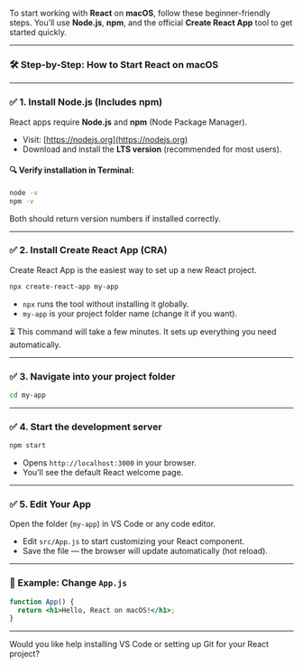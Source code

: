 To start working with **React** on **macOS**, follow these beginner-friendly steps. You’ll use **Node.js**, **npm**, and the official **Create React App** tool to get started quickly.

---

### 🛠️ Step-by-Step: How to Start React on macOS

---

### ✅ 1. **Install Node.js (Includes npm)**

React apps require **Node.js** and **npm** (Node Package Manager).

* Visit: [https://nodejs.org](https://nodejs.org)
* Download and install the **LTS version** (recommended for most users).

#### 🔍 Verify installation in Terminal:

```bash
node -v
npm -v
```

Both should return version numbers if installed correctly.

---

### ✅ 2. **Install Create React App (CRA)**

Create React App is the easiest way to set up a new React project.

```bash
npx create-react-app my-app
```

* `npx` runs the tool without installing it globally.
* `my-app` is your project folder name (change it if you want).

⏳ This command will take a few minutes. It sets up everything you need automatically.

---

### ✅ 3. **Navigate into your project folder**

```bash
cd my-app
```

---

### ✅ 4. **Start the development server**

```bash
npm start
```

* Opens `http://localhost:3000` in your browser.
* You’ll see the default React welcome page.

---

### ✅ 5. **Edit Your App**

Open the folder (`my-app`) in VS Code or any code editor.

* Edit `src/App.js` to start customizing your React component.
* Save the file — the browser will update automatically (hot reload).

---

### 🧪 Example: Change `App.js`

```jsx
function App() {
  return <h1>Hello, React on macOS!</h1>;
}
```

---

Would you like help installing VS Code or setting up Git for your React project?
